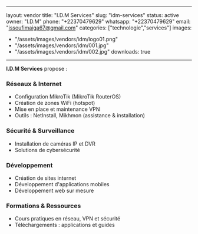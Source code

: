 
---
layout: vendor
title: "I.D.M Services"
slug: "idm-services"
status: active
owner: "I.D.M"
phone: "+22370479629"
whatsapp: "+22370479629"
email: "issoufimaiga67@gmail.com"
categories: ["technologie","services"]
images:
  - "/assets/images/vendors/idm/logo01.png"
  - "/assets/images/vendors/idm/001.jpg"
  - "/assets/images/vendors/idm/002.jpg"
downloads: true
---

**I.D.M Services** propose :

### Réseaux & Internet
- Configuration MikroTik (MikroTik RouterOS)
- Création de zones WiFi (hotspot)
- Mise en place et maintenance VPN
- Outils : NetInstall, Mikhmon (assistance & installation)

### Sécurité & Surveillance
- Installation de caméras IP et DVR
- Solutions de cybersécurité

### Développement
- Création de sites internet
- Développement d'applications mobiles
- Développement web sur mesure

### Formations & Ressources
- Cours pratiques en réseau, VPN et sécurité
- Téléchargements : applications et guides

